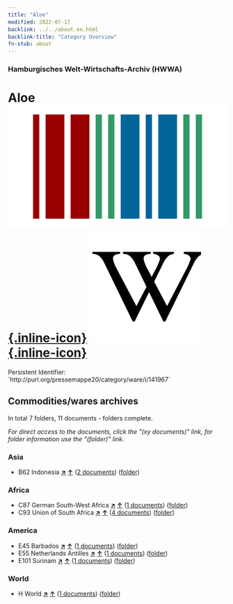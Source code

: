 ```yaml
---
title: "Aloe"
modified: 2022-07-17
backlink: ../../about.en.html
backlink-title: "Category Overview"
fn-stub: about
---
```


### Hamburgisches Welt-Wirtschafts-Archiv (HWWA)

# Aloe &#160; [![Wikidata](/images/Wikidata-logo.svg "Wikidata"){.inline-icon}](http://www.wikidata.org/entity/Q80079) [![Wikipedia](/images/Wikipedia-W.svg "Wikipedia"){.inline-icon}](https://en.wikipedia.org/wiki/Aloe_vera)

<div class="hint">Persistent Identifier: `http://purl.org/pressemappe20/category/ware/i/141967`</div>







## Commodities/wares archives





In total 7 folders, 11 documents - folders complete.

_For direct access to the documents, click the "(xy documents)" link, for folder information use the "(folder)" link._



### Asia

- B62 Indonesia [**&nearr;**](../../../geo/i/141218/about.en.html "Indonesia (all folders)") [**&uarr;**](../../../geo/about.en.html#B62 "Country category system") (<a href="https://pm20.zbw.eu/iiifview/folder/wa/141967,141218" title="about: Aloe : Indonesia" target="_blank">2 documents</a>) ([folder](../../../../folder/wa/1419xx/141967/1412xx/141218/about.en.html))

### Africa

- C87 German South-West Africa [**&nearr;**](../../../geo/i/141450/about.en.html "German South-West Africa (all folders)") [**&uarr;**](../../../geo/about.en.html#C87 "Country category system") (<a href="https://pm20.zbw.eu/iiifview/folder/wa/141967,141450" title="about: Aloe : German South-West Africa" target="_blank">1 documents</a>) ([folder](../../../../folder/wa/1419xx/141967/1414xx/141450/about.en.html))
- C93 Union of South Africa [**&nearr;**](../../../geo/i/141454/about.en.html "Union of South Africa (all folders)") [**&uarr;**](../../../geo/about.en.html#C93 "Country category system") (<a href="https://pm20.zbw.eu/iiifview/folder/wa/141967,141454" title="about: Aloe : Union of South Africa" target="_blank">4 documents</a>) ([folder](../../../../folder/wa/1419xx/141967/1414xx/141454/about.en.html))

### America

- E45 Barbados [**&nearr;**](../../../geo/i/141666/about.en.html "Barbados (all folders)") [**&uarr;**](../../../geo/about.en.html#E45 "Country category system") (<a href="https://pm20.zbw.eu/iiifview/folder/wa/141967,141666" title="about: Aloe : Barbados" target="_blank">1 documents</a>) ([folder](../../../../folder/wa/1419xx/141967/1416xx/141666/about.en.html))
- E55 Netherlands Antilles [**&nearr;**](../../../geo/i/141674/about.en.html "Netherlands Antilles (all folders)") [**&uarr;**](../../../geo/about.en.html#E55 "Country category system") (<a href="https://pm20.zbw.eu/iiifview/folder/wa/141967,141674" title="about: Aloe : Netherlands Antilles" target="_blank">1 documents</a>) ([folder](../../../../folder/wa/1419xx/141967/1416xx/141674/about.en.html))
- E101 Surinam [**&nearr;**](../../../geo/i/141699/about.en.html "Surinam (all folders)") [**&uarr;**](../../../geo/about.en.html#E101 "Country category system") (<a href="https://pm20.zbw.eu/iiifview/folder/wa/141967,141699" title="about: Aloe : Surinam" target="_blank">1 documents</a>) ([folder](../../../../folder/wa/1419xx/141967/1416xx/141699/about.en.html))

### World

- H World [**&nearr;**](../../../geo/i/141728/about.en.html "World (all folders)") [**&uarr;**](../../../geo/about.en.html#H "Country category system") (<a href="https://pm20.zbw.eu/iiifview/folder/wa/141967,141728" title="about: Aloe : World" target="_blank">1 documents</a>) ([folder](../../../../folder/wa/1419xx/141967/1417xx/141728/about.en.html))








